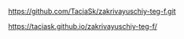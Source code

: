 https://github.com/TaciaSk/zakrivayuschiy-teg-f.git

https://taciask.github.io/zakrivayuschiy-teg-f/